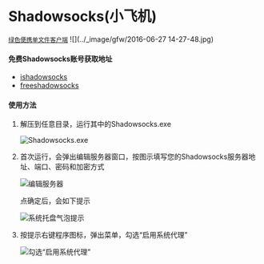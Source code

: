 # Shadowsocks(小飞机)

[`绿色便携单文件客户端`](https://github.com/shadowsocks/shadowsocks-windows/releases)
![](../_image/gfw/2016-06-27 14-27-48.jpg)



#### 免费Shadowsocks账号获取地址

- [ishadowsocks](http://www.ishadowsocks.net/)
- [freeshadowsocks](http://freeshadowsocks.cf/)



#### 使用方法

1. 解压到任意目录，运行其中的Shadowsocks.exe

    ![Shadowsocks.exe](http://www.ishadowsocks.net/img/tutorials/windows_shadowsocks_01.png)

2. 首次运行，会弹出编辑服务器窗口，按图示填写您的Shadowsocks服务器地址、端口、密码和加密方式

    ![编辑服务器](http://www.ishadowsocks.net/img/tutorials/windows_shadowsocks_02.png)

    点确定后，会如下提示

    ![系统托盘气泡提示](http://www.ishadowsocks.net/img/tutorials/windows_shadowsocks_03.png)

3. 按提示右键程序图标，弹出菜单，勾选“启用系统代理”

    ![勾选“启用系统代理”](http://www.ishadowsocks.net/img/tutorials/windows_shadowsocks_04.png)
